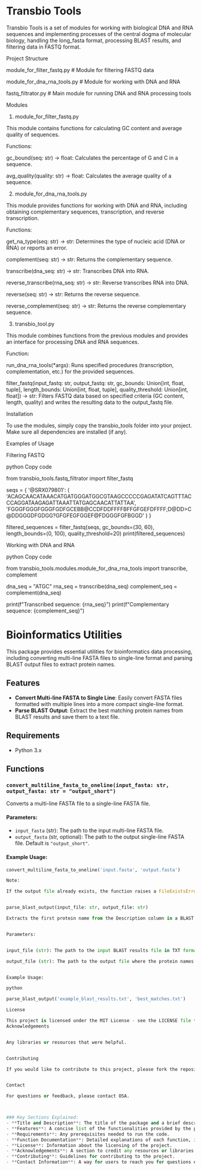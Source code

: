 # Transbio Tools

Transbio Tools is a set of modules for working with biological DNA and RNA sequences and implementing processes of the central dogma of molecular biology, handling the long_fasta format, processing BLAST results, and filtering data in FASTQ format.


Project Structure



module_for_filter_fastq.py         # Module for filtering FASTQ data




module_for_dna_rna_tools.py        # Module for working with DNA and RNA




fastq_filtrator.py                 # Main module for running DNA and RNA processing tools




Modules

1. module_for_filter_fastq.py

This module contains functions for calculating GC content and average quality of sequences.



Functions:

gc_bound(seq: str) -> float: Calculates the percentage of G and C in a sequence.

avg_quality(quality: str) -> float: Calculates the average quality of a sequence.




2. module_for_dna_rna_tools.py

This module provides functions for working with DNA and RNA, including obtaining complementary sequences, transcription, and reverse transcription.



Functions:

get_na_type(seq: str) -> str: Determines the type of nucleic acid (DNA or RNA) or reports an error.

complement(seq: str) -> str: Returns the complementary sequence.

transcribe(dna_seq: str) -> str: Transcribes DNA into RNA.

reverse_transcribe(rna_seq: str) -> str: Reverse transcribes RNA into DNA.

reverse(seq: str) -> str: Returns the reverse sequence.

reverse_complement(seq: str) -> str: Returns the reverse complementary sequence.




3. transbio_tool.py

This module combines functions from the previous modules and provides an interface for processing DNA and RNA sequences.



Function:

run_dna_rna_tools(*args): Runs specified procedures (transcription, complementation, etc.) for the provided sequences.

filter_fastq(input_fastq: str, output_fastq: str, gc_bounds: Union[int, float, tuple], length_bounds: Union[int, float, tuple], quality_threshold: Union[int, float]) -> str: Filters FASTQ data based on specified criteria (GC content, length, quality) and writes the resulting data to the output_fastq file.




Installation

To use the modules, simply copy the transbio_tools folder into your project. Make sure all dependencies are installed (if any).


Examples of Usage

Filtering FASTQ

python
Copy code

from transbio_tools.fastq_filtrator import filter_fastq

seqs = {
    '@SRX079801': (
        'ACAGCAACATAAACATGATGGGATGGCGTAAGCCCCCGAGATATCAGTTTACCCAGGATAAGAGATTAAATTATGAGCAACATTATTAA',
        'FGGGFGGGFGGGFGDFGCEBB@CCDFDDFFFFBFFGFGEFDFFFF;D@DD>C@DDGGGDFGDGG?GFGFEGFGGEF@FDGGGFGFBGGD'
    )
}

filtered_sequences = filter_fastq(seqs, gc_bounds=(30, 60), length_bounds=(0, 100), quality_threshold=20)
print(filtered_sequences)

Working with DNA and RNA

python
Copy code

from transbio_tools.modules.module_for_dna_rna_tools import transcribe, complement

dna_seq = "ATGC"
rna_seq = transcribe(dna_seq)
complement_seq = complement(dna_seq)

print(f"Transcribed sequence: {rna_seq}")
print(f"Complementary sequence: {complement_seq}")


# Bioinformatics Utilities

This package provides essential utilities for bioinformatics data processing, including converting multi-line FASTA files to single-line format and parsing BLAST output files to extract protein names. 

## Features

- **Convert Multi-line FASTA to Single Line**: Easily convert FASTA files formatted with multiple lines into a more compact single-line format.
- **Parse BLAST Output**: Extract the best matching protein names from BLAST results and save them to a text file.

## Requirements

- Python 3.x

## Functions

### `convert_multiline_fasta_to_oneline(input_fasta: str, output_fasta: str = "output_short")`

Converts a multi-line FASTA file to a single-line FASTA file.

#### Parameters:

- `input_fasta` (str): The path to the input multi-line FASTA file.
- `output_fasta` (str, optional): The path to the output single-line FASTA file. Default is `"output_short"`.

#### Example Usage:

```python
convert_multiline_fasta_to_oneline('input.fasta', 'output.fasta')

Note:

If the output file already exists, the function raises a FileExistsError.


parse_blast_output(input_file: str, output_file: str)

Extracts the first protein name from the Description column in a BLAST results file and saves them to a new file.


Parameters:


input_file (str): The path to the input BLAST results file in TXT format.

output_file (str): The path to the output file where the protein names will be saved.


Example Usage:

python

parse_blast_output('example_blast_results.txt', 'best_matches.txt')

License

This project is licensed under the MIT License - see the LICENSE file for details.
Acknowledgements


Any libraries or resources that were helpful.


Contributing

If you would like to contribute to this project, please fork the repository and submit a pull request.


Contact

For questions or feedback, please contact OSA.



### Key Sections Explained:
- **Title and Description**: The title of the package and a brief description of its purpose.
- **Features**: A concise list of the functionalities provided by the package.
- **Requirements**: Any prerequisites needed to run the code.
- **Function Documentation**: Detailed explanations of each function, including parameters and example usage.
- **License**: Information about the licensing of the project.
- **Acknowledgements**: A section to credit any resources or libraries used.
- **Contributing**: Guidelines for contributing to the project.
- **Contact Information**: A way for users to reach you for questions or feedback.